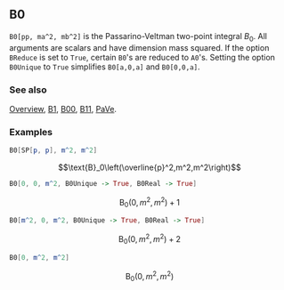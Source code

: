 ## B0

`B0[pp, ma^2, mb^2]` is the Passarino-Veltman two-point integral $B_0$. All arguments are scalars and have dimension mass squared. If the option `BReduce` is set to `True`, certain `B0`'s are reduced to `A0`'s. Setting the option `B0Unique` to `True` simplifies `B0[a,0,a]` and `B0[0,0,a]`.

### See also

[Overview](Extra/FeynCalc.md), [B1](B1.md), [B00](B00.md), [B11](B11.md), [PaVe](PaVe.md).

### Examples

```mathematica
B0[SP[p, p], m^2, m^2]
```

$$\text{B}_0\left(\overline{p}^2,m^2,m^2\right)$$

```mathematica
B0[0, 0, m^2, B0Unique -> True, B0Real -> True]
```

$$\text{B}_0\left(0,m^2,m^2\right)+1$$

```mathematica
B0[m^2, 0, m^2, B0Unique -> True, B0Real -> True]
```

$$\text{B}_0\left(0,m^2,m^2\right)+2$$

```mathematica
B0[0, m^2, m^2]
```

$$\text{B}_0\left(0,m^2,m^2\right)$$